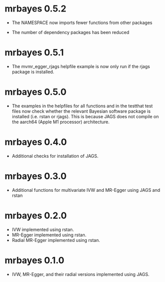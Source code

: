 # mrbayes 0.5.2

* The NAMESPACE now imports fewer functions from other packages

* The number of dependency packages has been reduced

# mrbayes 0.5.1

* The mvmr_egger_rjags helpfile example is now only run if the rjags package is installed.

# mrbayes 0.5.0

* The examples in the helpfiles for all functions and in the testthat test files now check whether the relevant Bayesian software package is installed (i.e. rstan or rjags). This is because JAGS does not compile on the aarch64 (Apple M1 processor) architecture.

# mrbayes 0.4.0

* Additional checks for installation of JAGS.

# mrbayes 0.3.0

* Additional functions for multivariate IVW and MR-Egger using JAGS and rstan

# mrbayes 0.2.0

* IVW implemented using rstan.
* MR-Egger implemented using rstan.
* Radial MR-Egger implemented using rstan.

# mrbayes 0.1.0

* IVW, MR-Egger, and their radial versions implemented using JAGS.
